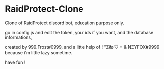 # RaidProtect-Clone
Clone of RaidProtect discord bot, education purpose only.


go in config.js and edit the token, your ids if you want, and the database informations,

created by 999.Frost#0999, and a little help of ! "Ƶɨłø'⛉ ♆ & NΞYFOX#9999 because i'm little lazy sometime.

have fun !
